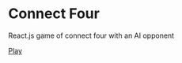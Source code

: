 # Connect Four

React.js game of connect four with an AI opponent

[Play](https://steveoaustin.github.io/Connect-Four/)
